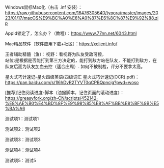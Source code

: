 Windows鼠标Mac化（右击 .inf 安装）：https://raw.githubusercontent.com/18476305640/typora/master/images/2023/01/17/macOS%E9%BC%A0%E6%A0%87%E6%8C%87%E9%92%88.zip

AppId锁定了，怎么办？（教程）：https://www.77nn.net/6043.html

Mac精品软件（软件应用下载+社区）：https://xclient.info/

王者辅助精髓（鱼）：视野：看视野为队友受敌可控，<br />站位:是根据是否能打到第三方决定的，能打到敌方站在队友，不能打到敌方，在队友后面为队友加血去控（适合庄周）. 如何不被制裁，评分不要拿太高。

星火式巧计速记-星火四级英语(四级词汇 星火式巧计速记(OCR).pdf)：https://pan.baidu.com/s/1l6hDvR2TYVT0qCPBQpncig?pwd=woso
 
[推荐]记住阅读进度-脚本（油猴脚本，记住页面的滚动进度）：https://greasyfork.org/zh-CN/scripts/452142-%E8%AE%B0%E4%BD%8F%E9%98%85%E8%AF%BB%E8%BF%9B%E5%BA%A6

测试项1：测试项1

测试项2：测试项2

测试项3：测试项3

测试项4：测试项4

测试项5：测试5


